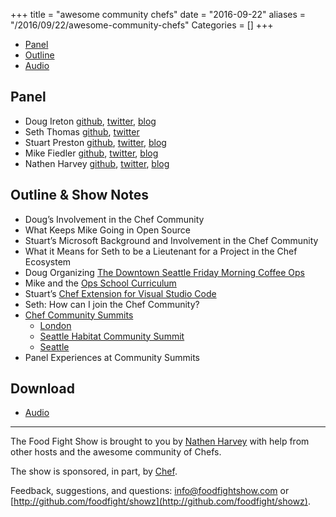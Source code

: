 +++
title = "awesome community chefs"
date = "2016-09-22"
aliases = "/2016/09/22/awesome-community-chefs"
Categories = []
+++

* [Panel](http://foodfightshow.org/2016/09/awesome-community-chefs.html#panel)
* [Outline](http://foodfightshow.org/2016/09/awesome-community-chefs.html#outline)
* [Audio](http://traffic.libsyn.com/foodfight/foodfight-101-awesome-community-chefs.mp3)

<!-- more -->

Panel<a name="panel"></a>
-----
* Doug Ireton [github](https://github.com/dougireton), [twitter](https://twitter.com/dougireton), [blog](http://dougireton.com/)
* Seth Thomas [github](https://github.com/cheeseplus), [twitter](https://twitter.com/cheeseplus)
* Stuart Preston [github](https://github.com/stuartpreston), [twitter](https://twitter.com/stuartpreston), [blog](http://stuartpreston.net/)
* Mike Fiedler [github](http://github.com/miketheman), [twitter](http://twitter.com/mikefiedler), [blog](http://www.miketheman.net)
* Nathen Harvey [github](http://github.com/nathenharvey), [twitter](http://twitter.com/nathenharvey), [blog](http://nathenharvey.com)

Outline & Show Notes<a name="outline"></a>
-------

* Doug’s Involvement in the Chef Community
* What Keeps Mike Going in Open Source
* Stuart’s Microsoft Background and Involvement in the Chef Community
* What it Means for Seth to be a Lieutenant for a Project in the Chef Ecosystem
* Doug Organizing [The Downtown Seattle Friday Morning Coffee Ops](http://www.meetup.com/Downtown-Seattle-Friday-Morning-CoffeeOps/)
* Mike and the [Ops School Curriculum](http://www.opsschool.org/)
* Stuart’s [Chef Extension for Visual Studio Code](https://marketplace.visualstudio.com/items?itemName=Pendrica.Chef)
* Seth: How can I join the Chef Community?
* [Chef Community Summits](https://summit.chef.io/)
  * [London](https://summit.chef.io/london/)
  * [Seattle Habitat Community Summit](https://www.cvent.com/c/express/ded174e7-ed28-4f43-bf8a-642c782dc05f)
  * [Seattle](https://summit.chef.io/seattle/)
* Panel Experiences at Community Summits

Download
--------
* [Audio](http://traffic.libsyn.com/foodfight/foodfight-101-awesome-community-chefs.mp3)

<hr />

The Food Fight Show is brought to you by [Nathen Harvey](https://twitter.com/nathenharvey) with help from other hosts and the awesome community of Chefs.

The show is sponsored, in part, by [Chef](http://www.chef.io).

Feedback, suggestions, and questions:  [info@foodfightshow.com](mailto:info@foodfightshow.com) or  [http://github.com/foodfight/showz](http://github.com/foodfight/showz).
